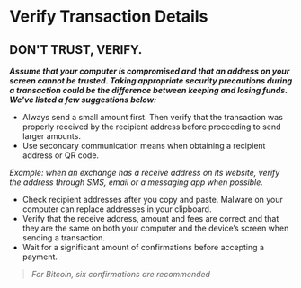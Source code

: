 # Verify Transaction Details

## DON'T TRUST, VERIFY.

**_Assume that your computer is compromised and that an address on your screen cannot be trusted. Taking appropriate security precautions during a transaction could be the difference between keeping and losing funds. We've listed a few suggestions below:_**

-   Always send a small amount first. Then verify that the transaction was properly received by the recipient address before proceeding to send larger amounts.
-   Use secondary communication means when obtaining a recipient address or QR code.  
      
_Example:  when an exchange has a receive address on its website, verify the address through SMS, email or a messaging app when possible._
-   Check recipient addresses after you copy and paste. Malware on your computer can replace addresses in your clipboard.
-   Verify that the receive address, amount and fees are correct and that they are the same on both your computer and the device’s screen when sending a transaction.
-   Wait for a significant amount of confirmations before accepting a payment.  
      
> _For Bitcoin, six confirmations are recommended_
